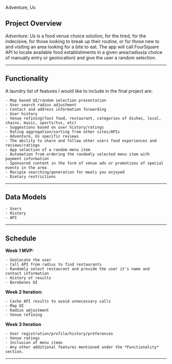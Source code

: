 Adventure, Us
## **Project Overview**

*Adventure: Us* is a food venue choice solution, for the tired, for the indecisive, for those looking to break up their routine, or for those new to and visiting an area looking for a bite to eat. The app will call FourSquare API to locate available food establishments in a given area/radius(a choice of manually entry or geolocation) and give the user a random selection.


---
## **Functionality**

 A laundry list of features I would like to include in the final project are:
~~~
- Map based UI/random selection presentation
- User search radius adjustment
- Contact and address information forwarding
- User history
- Venue refining(fast food, restaurant, categories of dishes, local, chains, music, sports/tvs, etc)
- Suggestions based on user history/ratings
- Rating aggregation/sorting from other sites/APIs
- Adventure, Us specific reviews
- The ability to share and follow other users food experiences and reviews/ratings
- App selection of a random menu item
- Automation from ordering the randomly selected menu item with payment information
- Sponsored content in the form of venue ads or promotions of special events in the area
- Recipie searching/generation for meals you enjoyed
- Dietary restrictions
~~~


---
## **Data Models**

~~~
- Users
- History
- API
~~~

---
## **Schedule**


**Week 1 MVP:** 
~~~
- Geolocate the user
- Call API from radius to find restaurants
- Randomly select restaurant and provide the user it's name and contact information
- History of results
- Barebones UI
~~~
**Week 2 Iteration:** 
~~~
- Cache API results to avoid unnecessary calls
- Map UI
- Radius adjustment
- Venue refining
~~~
**Week 3 Iteration**
~~~
- User registration/profile/history/preferences
- Venue ratings
- Inclusion of menu items
- Any other additional features mentioned under the *Functionality* section.
~~~
---
